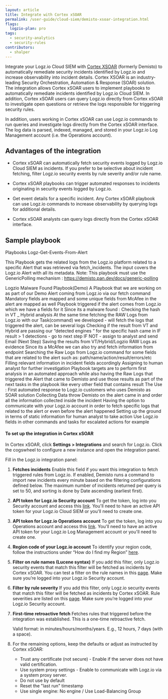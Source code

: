 ```yaml
---
layout: article
title: Integrate with Cortex xSOAR
permalink: /user-guide/cloud-siem/demisto-xsoar-integration.html
flags:
  logzio-plan: pro
tags:
  - security-analytics
  - security-rules
contributors:
  - shalper
---
```


Integrate your Logz.io Cloud SIEM with [Cortex XSOAR](https://www.paloaltonetworks.com/cortex/xsoar) (formerly Demisto) to automatically remediate security incidents identified by Logz.io and increase observability into incident details. Cortex XSOAR is an industry-leading Security Orchestration, Automation & Response (SOAR) solution. The integration allows Cortex xSOAR users to implement playbooks to automatically remediate incidents identified by Logz.io Cloud SIEM. In addition, Cortex xSOAR users can query Logz.io directly from Cortex xSOAR to investigate open questions or retrieve the logs responsible for triggering security rules.

In addition, users working in Cortex xSOAR can use Logz.io commands to run queries and investigate logs directly from the Cortex xSOAR interface. 
The log data is parsed, indexed, managed, and stored in your Logz.io Log Management account (i.e. the Operations account).

## Advantages of the integration

* Cortex xSOAR can automatically fetch security events logged by Logz.io Cloud SIEM as incidents.
  If you prefer to be selective about incident fetching, filter Logz.io security events by rule severity and/or rule name.

* Cortex xSOAR playbooks can trigger automated responses to incidents originating in security events logged by Logz.io.

* Get event details for a specific incident. Any Cortex xSOAR playbook can use Logz.io commands to increase observability by querying logs for additional details. 

* Cortex xSOAR analysts can query logs directly from the Cortex xSOAR interface.

## Sample playbook 

Playbooks
Logz-Get-Events-From-Alert

This Playbook gets the related logs from the Logz.io platform related to a specific Alert that was retrieved via fetch_incidents. The input covers the Logz.io Alert with all its metadata.
Note: This playbook must use the GenericPolling mechanism : https://demisto.pan.dev/docs/generic-polling

Logzio Malware Found Playbook(Demo)
A Playbook that we are working on as part of our Demo
Alert coming from Logz.io via our fetch command
Mandatory fields are mapped and some unique fields from McAfee in the alert are mapped as well
Playbook triggered if the alert comes from Logz.io which we have a fields for it
Since its a malware found :
Checking the hash in VT _ Hybrid analysis
At the same time fetching the RAW Logs from Logz.io with our Task(command) we developed - will fetch the logs that triggered the alert, can be several logs
Checking if the result from VT and Hybrid are passing our “detected engines “ for the specific hash came in
IF result > 1 detections - go to next step
IF NOT - assign to analyst and send Email
(Next Step) Saving the results from VT/Hybrid/Logzio RAW Logs as evidence
Since its a McAfee we can also try and fetch information from endpoint
Searching the Raw Logs from Logz.io command for some fields that are related to the alert such as: path/name/action/result/errors/etc
Filling relevant information in incident fields accordingly
Assigning to human analyst for further investigation
Playbook targets are to perform first analysis in an automated approach while also having the Raw Logs that triggered the Alert that came to Demisto and use those results as part of the next tasks in the playbook like every other field that contains result
The Use :
First automated response to Logz.io customers who uses Demisto as SOAR solution
Collecting Data throw Demisto on the alert came in and order all the information collected inside the incident
Having the option to communicate with your Logz.io account in order to fetch specific logs that related to the alert or even before the alert happened
Setting up the ground in terms of static information for human analyst to take action
Use Logz.io fields in other commands and tasks for escalated actions for example

#### To set up the integration in Cortex xSOAR

In Cortex xSOAR, click **Settings > Integrations** and search for Logz.io. Click the cogswheel to configure a new instance and open the integration panel. 

Fill in the Logz.io integration panel:

1. **Fetches incidents**
   Enable this field if you want this integration to fetch triggered rules from Logz.io. If enabled, Demisto runs a command to import new incidents every minute based on the filtering configurations defined below. The maximum number of incidents returned per query is set to 50, and sorting is done by Date ascending (earliest first).

2. **API token for Logz.io Security account**
   To get the token, log into you Security account and access this [link](https://app.logz.io/#/dashboard/settings/api-tokens). You'll need to have an active API token for your Logz.io Cloud SIEM or you'll need to create one.

3. **API token for Logz.io Operations account**
   To get the token, log into you Operations account and access this [link](https://app.logz.io/#/dashboard/settings/api-tokens). You'll need to have an active API token for your Logz.io Log Management account or you'll need to create one.
   
4. **Region code of your Logz.io account**
   To identify your region code, follow the instructions under “How do I find my Region” [here](https://docs.logz.io/user-guide/accounts/account-region.html).

5. **Filter on rule names (Lucene syntax)**
   If you add this filter, only Logz.io security events that match this filter will be fetched as incidents by Cortex xSOAR. You can test a filter on the rule names in this [page](https://app.logz.io/#/dashboard/security/rules/rule-definitions?from=0&sortBy=updatedAt&sortOrder=DESC). Make sure you’re logged into your Logz.io Security account.

6. **Filter by rule severity**
   If you add this filter, only Logz.io security events that match this filter will be fetched as incidents by Cortex xSOAR. Rule severities are listed on this [page](https://app.logz.io/#/dashboard/security/rules/rule-definitions?from=0&sortBy=updatedAt&sortOrder=DESC). Make sure you’re logged into your Logz.io Security account.

7. **First-time retroactive fetch**
   Fetches rules that triggered before the integration was established. This is a one-time retroactive fetch. 
   
   Valid format:  <number> <time unit> in minutes/hours/months/years. E.g., 12 hours, 7 days (with a space).

8. For the remaining options, keep the defaults or adjust as instructed by Cortex xSOAR:

    * Trust any certificate (not secure) - Enable if the server does not have valid certification.
    * Use system proxy settings - Enable to communicate with Logz.io via a system proxy server.
    * Do not use by default
    * Reset the "last run" timestamp
    * Use single engine: No engine / Use Load-Balancing Group
